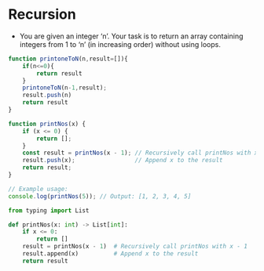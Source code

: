 # Recursion
- You are given an integer ‘n’.
Your task is to return an array containing integers from 1 to ‘n’ (in increasing order) without using loops.
```javascript
function printoneToN(n,result=[]){
    if(n<=0){
        return result
    }
    printoneToN(n-1,result);
    result.push(n) 
    return result 
}
```
```javascript
function printNos(x) {
    if (x <= 0) {
        return [];
    }
    const result = printNos(x - 1); // Recursively call printNos with x - 1
    result.push(x);                 // Append x to the result
    return result;
}

// Example usage:
console.log(printNos(5)); // Output: [1, 2, 3, 4, 5]


```


```python
from typing import List

def printNos(x: int) -> List[int]:
    if x <= 0:
        return []
    result = printNos(x - 1)  # Recursively call printNos with x - 1
    result.append(x)          # Append x to the result
    return result

```